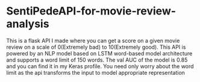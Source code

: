 # SentiPedeAPI-for-movie-review-analysis
This is a flask API I made where you can get a score on a given movie review on a scale of 0(Extremely bad) to 10(Extremely good). This API is powered by an NLP model based on LSTM word-based model architecture and supports a word limit of 150 words.  The val AUC of the model is 0.85 and you can find it in my Keras profile. You need only worry about the word limit as the api transforms the input to model appropriate representation
